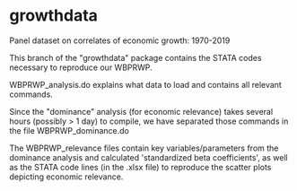 # growthdata
Panel dataset on correlates of economic growth: 1970-2019

This branch of the "growthdata" package contains the STATA codes necessary to reproduce our WBPRWP.

WBPRWP_analysis.do explains what data to load and contains all relevant commands.

Since the "dominance" analysis (for economic relevance) takes several hours (possibly > 1 day) to compile, we have separated those commands in the file WBPRWP_dominance.do

The WBPRWP_relevance files contain key variables/parameters from the dominance analysis and calculated 'standardized beta coefficients', as well as the STATA code lines (in the .xlsx file) to reproduce the scatter plots depicting economic relevance.
